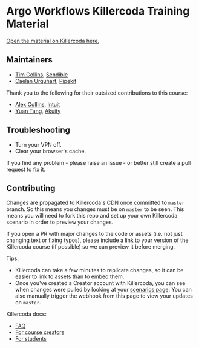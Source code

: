# Argo Workflows Killercoda Training Material

[Open the material on Killercoda here.](https://killercoda.com/pipekit/course/argo-workflows/)

## Maintainers
* [Tim Collins](https://github.com/tico24), [Sendible](https://sendible.com)
* [Caelan Urquhart](https://github.com/caelan-io), [Pipekit](https:/pipekit.io)

Thank you to the following for their outsized contributions to this course:
* [Alex Collins](https://github.com/alexec), [Intuit](https://intuit.com)
* [Yuan Tang](https://github.com/terrytangyuan), [Akuity](https://akuity.io)


## Troubleshooting

* Turn your VPN off.
* Clear your browser's cache.

If you find any problem - please raise an issue - or better still create a pull request to fix it.

## Contributing

Changes are propagated to Killercoda's CDN once committed to `master` branch. So this means you changes must be on `master` to be seen. This means you will need to fork this repo and set up your own Killercoda scenario in order to preview your changes.

If you open a PR with major changes to the code or assets (i.e. not just changing text or fixing typos), please include a link to your version of the Killercoda course (if possible) so we can preview it before merging.

Tips:
* Killercoda can take a few minutes to replicate changes, so it can be easier to link to assets than to embed them.
* Once you've created a Creator account with Killercoda, you can see when changes were pulled by looking at your [scenarios page](https://killercoda.com/creator/scenarios). You can also manually trigger the webhook from this page to view your updates on `master`.

Killercoda docs:
* [FAQ](https://killercoda.com/faq)
* [For course creators](https://killercoda.com/creators)
* [For students](https://killercoda.com/learn)
